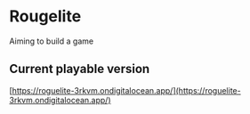 # Rougelite
Aiming to build a game

## Current playable version
[https://roguelite-3rkvm.ondigitalocean.app/](https://roguelite-3rkvm.ondigitalocean.app/)
